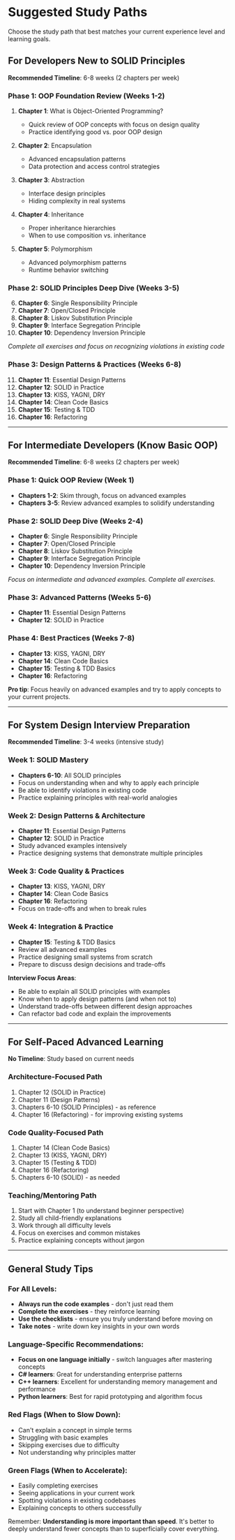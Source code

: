 # Suggested Study Paths

Choose the study path that best matches your current experience level and learning goals.

## For Developers New to SOLID Principles

**Recommended Timeline**: 6-8 weeks (2 chapters per week)

### Phase 1: OOP Foundation Review (Weeks 1-2)
1. **Chapter 1**: What is Object-Oriented Programming?
   - Quick review of OOP concepts with focus on design quality
   - Practice identifying good vs. poor OOP design

2. **Chapter 2**: Encapsulation
   - Advanced encapsulation patterns
   - Data protection and access control strategies

3. **Chapter 3**: Abstraction
   - Interface design principles
   - Hiding complexity in real systems

4. **Chapter 4**: Inheritance
   - Proper inheritance hierarchies
   - When to use composition vs. inheritance

5. **Chapter 5**: Polymorphism
   - Advanced polymorphism patterns
   - Runtime behavior switching

### Phase 2: SOLID Principles Deep Dive (Weeks 3-5)
6. **Chapter 6**: Single Responsibility Principle
7. **Chapter 7**: Open/Closed Principle
8. **Chapter 8**: Liskov Substitution Principle
9. **Chapter 9**: Interface Segregation Principle
10. **Chapter 10**: Dependency Inversion Principle

*Complete all exercises and focus on recognizing violations in existing code*

### Phase 3: Design Patterns & Practices (Weeks 6-8)
11. **Chapter 11**: Essential Design Patterns
12. **Chapter 12**: SOLID in Practice
13. **Chapter 13**: KISS, YAGNI, DRY
14. **Chapter 14**: Clean Code Basics
15. **Chapter 15**: Testing & TDD
16. **Chapter 16**: Refactoring

---

## For Intermediate Developers (Know Basic OOP)

**Recommended Timeline**: 6-8 weeks (2 chapters per week)

### Phase 1: Quick OOP Review (Week 1)
- **Chapters 1-2**: Skim through, focus on advanced examples
- **Chapters 3-5**: Review advanced examples to solidify understanding

### Phase 2: SOLID Deep Dive (Weeks 2-4)
- **Chapter 6**: Single Responsibility Principle
- **Chapter 7**: Open/Closed Principle  
- **Chapter 8**: Liskov Substitution Principle
- **Chapter 9**: Interface Segregation Principle
- **Chapter 10**: Dependency Inversion Principle

*Focus on intermediate and advanced examples. Complete all exercises.*

### Phase 3: Advanced Patterns (Weeks 5-6)
- **Chapter 11**: Essential Design Patterns
- **Chapter 12**: SOLID in Practice

### Phase 4: Best Practices (Weeks 7-8)
- **Chapter 13**: KISS, YAGNI, DRY
- **Chapter 14**: Clean Code Basics
- **Chapter 15**: Testing & TDD Basics
- **Chapter 16**: Refactoring

**Pro tip**: Focus heavily on advanced examples and try to apply concepts to your current projects.

---

## For System Design Interview Preparation

**Recommended Timeline**: 3-4 weeks (intensive study)

### Week 1: SOLID Mastery
- **Chapters 6-10**: All SOLID principles
- Focus on understanding when and why to apply each principle
- Be able to identify violations in existing code
- Practice explaining principles with real-world analogies

### Week 2: Design Patterns & Architecture
- **Chapter 11**: Essential Design Patterns
- **Chapter 12**: SOLID in Practice
- Study advanced examples intensively
- Practice designing systems that demonstrate multiple principles

### Week 3: Code Quality & Practices
- **Chapter 13**: KISS, YAGNI, DRY
- **Chapter 14**: Clean Code Basics
- **Chapter 16**: Refactoring
- Focus on trade-offs and when to break rules

### Week 4: Integration & Practice
- **Chapter 15**: Testing & TDD Basics
- Review all advanced examples
- Practice designing small systems from scratch
- Prepare to discuss design decisions and trade-offs

**Interview Focus Areas**:
- Be able to explain all SOLID principles with examples
- Know when to apply design patterns (and when not to)
- Understand trade-offs between different design approaches
- Can refactor bad code and explain the improvements

---

## For Self-Paced Advanced Learning

**No Timeline**: Study based on current needs

### Architecture-Focused Path
1. Chapter 12 (SOLID in Practice)
2. Chapter 11 (Design Patterns)
3. Chapters 6-10 (SOLID Principles) - as reference
4. Chapter 16 (Refactoring) - for improving existing systems

### Code Quality-Focused Path
1. Chapter 14 (Clean Code Basics)
2. Chapter 13 (KISS, YAGNI, DRY)
3. Chapter 15 (Testing & TDD)
4. Chapter 16 (Refactoring)
5. Chapters 6-10 (SOLID) - as needed

### Teaching/Mentoring Path
1. Start with Chapter 1 (to understand beginner perspective)
2. Study all child-friendly explanations
3. Work through all difficulty levels
4. Focus on exercises and common mistakes
5. Practice explaining concepts without jargon

---

## General Study Tips

### For All Levels:
- **Always run the code examples** - don't just read them
- **Complete the exercises** - they reinforce learning
- **Use the checklists** - ensure you truly understand before moving on
- **Take notes** - write down key insights in your own words

### Language-Specific Recommendations:
- **Focus on one language initially** - switch languages after mastering concepts
- **C# learners**: Great for understanding enterprise patterns
- **C++ learners**: Excellent for understanding memory management and performance
- **Python learners**: Best for rapid prototyping and algorithm focus

### Red Flags (When to Slow Down):
- Can't explain a concept in simple terms
- Struggling with basic examples
- Skipping exercises due to difficulty
- Not understanding why principles matter

### Green Flags (When to Accelerate):
- Easily completing exercises
- Seeing applications in your current work
- Spotting violations in existing codebases
- Explaining concepts to others successfully

Remember: **Understanding is more important than speed**. It's better to deeply understand fewer concepts than to superficially cover everything.